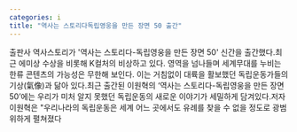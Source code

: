 ```yaml
---
categories: i
title: "역사는 스토리다독립영웅을 만든 장면 50 출간"
---
```

출판사 역사스토리가 &#39;역사는 스토리다-독립영웅을 만든 장면 50&#39; 신간을 출간했다.최근 에미상 수상을 비롯해 K컬처의 비상하고 있다. 영역을 넘나들며 세계무대를 누비는 한류 콘텐츠의 가능성은 무한해 보인다. 이는 거침없이 대륙을 활보했던 독립운동가들의 기상(氣像)과 닮아 있다.최근 출간된 이원혁의 ‘역사는 스토리다-독립영웅을 만든 장면 50’에는 우리가 미처 알지 못했던 독립운동의 새로운 이야기가 세밀하게 담겨있다.저자 이원혁은 "우리나라의 독립운동은 세계 어느 곳에서도 유례를 찾을 수 없을 정도로 광범위하게 펼쳐졌다